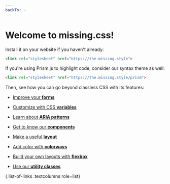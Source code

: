 ```yaml
---
backTo: ~
---
```


# Welcome to missing.css!

Install it on your website if you haven't already:

  ~~~ html
  <link rel="stylesheet" href="https://the.missing.style">
  ~~~

If you're using Prism.js to highlight code, consider our syntax theme as well:

  ~~~ html
  <link rel="stylesheet" href="https://the.missing.style/prism">
  ~~~

Then, see how you can go beyond classless CSS with its features:

 * [Improve your **forms**](/docs/forms)

 * [Customize with CSS **variables**](/docs/variables)

 * [Learn about **ARIA patterns**](/docs/aria)

 * [Get to know our **components**](/docs/components)

 * [Make a useful **layout**](/docs/layout)

 * [Add color with **colorways**](/docs/colorways)

 * [Build your own layouts with **flexbox**](/docs/flex)

 * [Use our **utility classes**](/docs/utils)

 {.list-of-links .textcolumns role=list}
